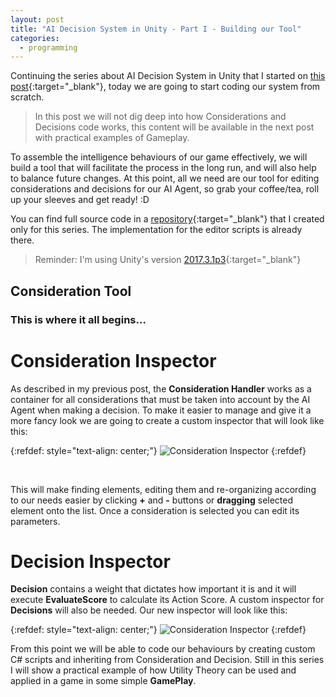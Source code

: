 ```yaml
---
layout: post
title: "AI Decision System in Unity - Part I - Building our Tool"
categories:
  - programming
---
```


Continuing the series about AI Decision System in Unity that I started on [this post](http://www.vhasselmann.me/programming/2018/03/06/ai-programming-series.html){:target="_blank"}, today we are going to start coding our system from scratch. 

> In this post we will not dig deep into how Considerations and Decisions code works, this content will be available in the next post with practical examples of Gameplay.

To assemble the intelligence behaviours of our game effectively, we will build a tool that will facilitate the process in the long run, and will also help to balance future changes. At this point, all we need are our tool for editing considerations and decisions for our AI Agent, so grab your coffee/tea, roll up your sleeves and get ready! :D

You can find full source code in a [repository](https://github.com/vichasselmann/aidecisionsystem){:target="_blank"} that I created only for this series. The implementation for the editor scripts is already there.

> Reminder: I'm using Unity's version [2017.3.1p3](https://unity3d.com/pt/unity/qa/patch-releases/2017.3.1p3){:target="_blank"}

## Consideration Tool

### This is where it all begins...

# Consideration Inspector

As described in my previous post, the **Consideration Handler** works as a container for all considerations that must be taken into account by the AI Agent when making a decision. To make it easier to manage and give it a more fancy look we are going to create a custom inspector that will look like this:

{:refdef: style="text-align: center;"}
![Consideration Inspector]({{site.baseurl}}/img/aiseries/ConsiderationInspector.png)
{:refdef}

<br />

This will make finding elements, editing them and re-organizing according to our needs easier by clicking **+** and **-** buttons or **dragging** selected element onto the list. Once a consideration is selected you can edit its parameters.

# Decision Inspector

**Decision** contains a weight that dictates how important it is and it will execute **EvaluateScore** to calculate its Action Score. A custom inspector for **Decisions** will also be needed. Our new inspector will look like this:

{:refdef: style="text-align: center;"}
![Consideration Inspector]({{site.baseurl}}/img/aiseries/DecisionInspector.png)
{:refdef}

From this point we will be able to code our behaviours by creating custom C# scripts and inheriting from Consideration and Decision. Still in this series I will show a practical example of how Utility Theory can be used and applied in a game in some simple **GamePlay**.
